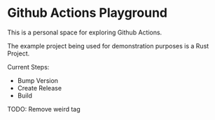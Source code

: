 # Github Actions Playground

This is a personal space for exploring Github Actions.

The example project being used for demonstration purposes is a Rust Project.

Current Steps:

- Bump Version
- Create Release
- Build

TODO: Remove weird tag
